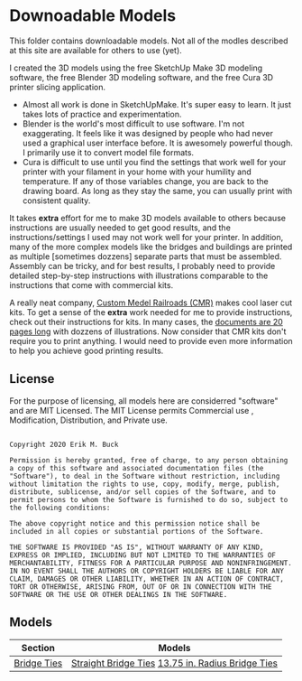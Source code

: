 # Downoadable Models

This folder contains downloadable models. Not all of the modles described at this site are available for others to use (yet). 

I created the 3D models using the free SketchUp Make 3D modeling software, the free Blender 3D modeling software, and the free Cura 3D printer slicing application.

- Almost all work is done in SketchUpMake. It's super easy to learn. It just takes lots of practice and experimentation.
- Blender is the world's most difficult to use software. I'm not exaggerating. It feels like it was designed by people who had never used a graphical user interface before. It is awesomely powerful though. I primarily use it to convert model file formats.
- Cura is difficult to use until you find the settings that work well for your printer with your filament in your home with your humility and temperature. If any of those variables change, you are back to the drawing board. As long as they stay the same, you can usually print with consistent quality.

It takes **extra** effort for me to make 3D models available to others because instructions are usually needed to get good results, and the instructions/settings I used may not work well for your printer. In addition, many of the more complex models like the bridges and buildings are printed as multiple [sometimes dozzens] separate parts that must be assembled. Assembly can be tricky, and for best results, I probably need to provide detailed step-by-step instructions with illustrations comparable to the instructions that come with commercial kits.

A really neat company, [Custom Medel Railroads (CMR)](https://www.custommodelrailroads.com/VLB-DT-N.aspx) makes cool laser cut kits. To get a sense of the **extra** work needed for me to provide instructions, check out their instructions for kits. In many cases, the [documents are 20 pages long](http://cmrtrain.com/instructions/LiftBridgeInstructions.pdf) with dozzens of illustrations. Now consider that CMR kits don't require you to print anything. I would need to provide even more information to help you achieve good printing results.

## License

For the purpose of licensing, all models here are considerred "software" and are MIT Licensed. The MIT License permits Commercial use
, Modification, Distribution, and Private use.

```MIT LIcense

Copyright 2020 Erik M. Buck

Permission is hereby granted, free of charge, to any person obtaining a copy of this software and associated documentation files (the "Software"), to deal in the Software without restriction, including without limitation the rights to use, copy, modify, merge, publish, distribute, sublicense, and/or sell copies of the Software, and to permit persons to whom the Software is furnished to do so, subject to the following conditions:

The above copyright notice and this permission notice shall be included in all copies or substantial portions of the Software.

THE SOFTWARE IS PROVIDED "AS IS", WITHOUT WARRANTY OF ANY KIND, EXPRESS OR IMPLIED, INCLUDING BUT NOT LIMITED TO THE WARRANTIES OF MERCHANTABILITY, FITNESS FOR A PARTICULAR PURPOSE AND NONINFRINGEMENT. IN NO EVENT SHALL THE AUTHORS OR COPYRIGHT HOLDERS BE LIABLE FOR ANY CLAIM, DAMAGES OR OTHER LIABILITY, WHETHER IN AN ACTION OF CONTRACT, TORT OR OTHERWISE, ARISING FROM, OUT OF OR IN CONNECTION WITH THE SOFTWARE OR THE USE OR OTHER DEALINGS IN THE SOFTWARE.
```

## Models

Section         |  Models         
:-------------------------:|:---------------------------:
[Bridge Ties](bridgeTiesForKatoRails/readme.md) | [Straight Bridge Ties](bridgeTiesForKatoRails/SB_3lengths_p.stl) [13.75 in. Radius Bridge Ties](bridgeTiesForKatoRails/R13.75B_p.stl)
